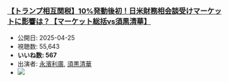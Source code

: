 ### [【トランプ相互関税】10%発動後初！日米財務相会談受けマーケットに影響は？【マーケット総括vs須黒清華】](https://www.youtube.com/watch?v=f7aI2XWDKVg)
-   公開日: 2025-04-25
-   視聴数: 55,643
-   **いいね数: 567**
-   出演者: [永濱利廣](/rehacq_fan/people/永濱利廣 "wikilink"), [須黒清華](/rehacq_fan/people/須黒清華 "wikilink")
- [![](https://img.youtube.com/vi/f7aI2XWDKVg/hqdefault.jpg)](https://www.youtube.com/watch?v=f7aI2XWDKVg)

